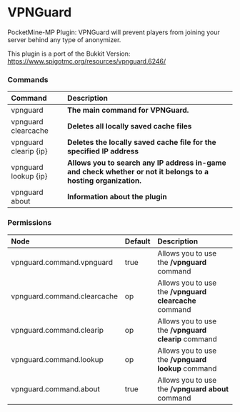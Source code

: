 # VPNGuard
PocketMine-MP Plugin: VPNGuard will prevent players from joining your server behind any type of anonymizer.

This plugin is a port of the Bukkit Version: https://www.spigotmc.org/resources/vpnguard.6246/

### Commands
| Command   | Description |
| :-------- | :---------- |
|  vpnguard  | **The main command for VPNGuard.** |
|  vpnguard clearcache | **Deletes all locally saved cache files** |
|  vpnguard clearip {ip}  | **Deletes the locally saved cache file for the specified IP address** |
|  vpnguard lookup {ip}  | **Allows you to search any IP address in-game and check whether or not it belongs to a hosting organization.** |
|  vpnguard about  | **Information about the plugin** |

### Permissions
| Node  | Default | Description |
| :-------- | :---------- | :---------- |
| vpnguard.command.vpnguard | true | Allows you to use the **/vpnguard** command |
| vpnguard.command.clearcache | op | Allows you to use the **/vpnguard clearcache** command |
| vpnguard.command.clearip | op | Allows you to use the **/vpnguard clearip** command |
| vpnguard.command.lookup | op | Allows you to use the **/vpnguard lookup** command |
| vpnguard.command.about | true | Allows you to use the **/vpnguard about** command |


